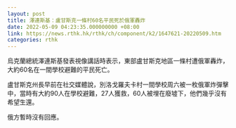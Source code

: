 ```yaml
---
layout: post
title: 澤連斯基：盧甘斯克一條村60名平民死於俄軍轟炸
date: 2022-05-09 04:23:35.000000000 +08:00
link: https://news.rthk.hk/rthk/ch/component/k2/1647621-20220509.htm
categories: rthk
---
```


烏克蘭總統澤連斯基發表視像講話時表示，東部盧甘斯克地區一條村遭俄軍轟炸，大約60名在一間學校避難的平民死亡。

盧甘斯克州長早前在社交媒體說，別洛戈羅夫卡村一間學校周六被一枚俄軍炸彈擊中，當時有大約90人在學校避難，27人獲救，60人被埋在廢墟下，他們幾乎沒有希望生還。

俄方暫時沒有回應。
